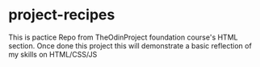 # project-recipes
This is pactice Repo from TheOdinProject foundation course's HTML section.
Once done this project this will demonstrate a basic reflection of my skills on HTML/CSS/JS